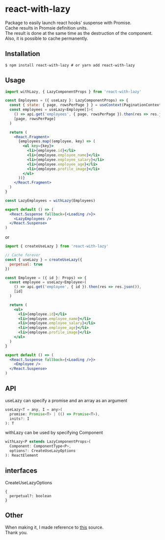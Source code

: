 # react-with-lazy
Package to easily launch react hooks' suspense with Promise.  
Cache results in Promsie definition units.  
The result is done at the same time as the destruction of the component. Also, it is possible to cache permanently.  

## Installation
```shell
$ npm install react-with-lazy # or yarn add react-with-lazy
```

## Usage
```jsx
import withLazy, { LazyComponentProps } from 'react-with-lazy'

const Employees = ({ useLazy }: LazyComponentProps) => {
  const { state: { page, rowsPerPage } } = useContext(PaginationContext)
  const employees = useLazy<Employee[]>(
    () => api.get('employees', { page, rowsPerPage }).then(res => res.json()),
    [page, rowsPerPage]
  )

  return (
    <React.Fragment>
      {employees.map((employee, key) => (
        <ul key={key}>
          <li>{employee.id}</li>
          <li>{employee.employee_name}</li>
          <li>{employee.employee_salary}</li>
          <li>{employee.employee_age}</li>
          <li>{employee.profile_image}</li>
        </ul>
      ))}
    </React.Fragment>
  )
}

const LazyEmployees = withLazy(Employees)

export default () => (
  <React.Suspense fallback={<Loading />}>
    <LazyEmployees />
  </React.Suspense>
)
```

or

```jsx
import { createUseLazy } from 'react-with-lazy'

// Cache forever
const { useLazy } = createUseLazy({
  perpetual: true
})

const Employee = ({ id }: Props) => {
  const employee = useLazy<Employee>(
    () => api.get('employee', { id }).then(res => res.json()),
    [id]
  )

  return (
    <ul>
      <li>{employee.id}</li>
      <li>{employee.employee_name}</li>
      <li>{employee.employee_salary}</li>
      <li>{employee.employee_age}</li>
      <li>{employee.profile_image}</li>
    </ul>
  )
}

export default () => (
  <React.Suspense fallback={<Loading />}>
    <Employee />
  </React.Suspense>
)
```

## API
useLazy can specify a promise and an array as an argument
```js
useLazy<T = any, I = any>(
  promise: Promise<T> | (() => Promise<T>),
  inits?: I
): T
```

withLazy can be used by specifying Component
```js
withLazy<P extends LazyComponentProps>(
  Component: ComponentType<P>,
  options?: CreateUseLazyOptions
): ReactElement
```

## interfaces
CreateUseLazyOptions
```
{
  perpetual?: boolean
}
```

## Other
When making it, I made reference to [this](https://github.com/CharlesStover/fetch-suspense) source.  
Thank you.
